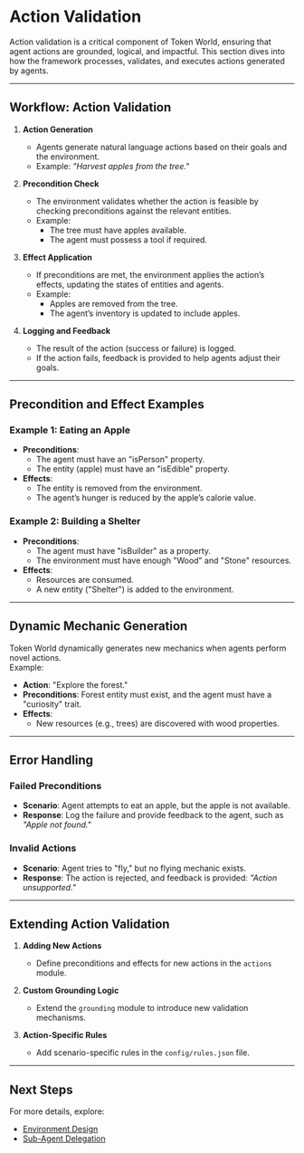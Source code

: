 # Action Validation

Action validation is a critical component of Token World, ensuring that agent actions are grounded, logical, and impactful. This section dives into how the framework processes, validates, and executes actions generated by agents.

---

## Workflow: Action Validation

1. **Action Generation**  
   - Agents generate natural language actions based on their goals and the environment.  
   - Example: *"Harvest apples from the tree."*

2. **Precondition Check**  
   - The environment validates whether the action is feasible by checking preconditions against the relevant entities.  
   - Example:
     - The tree must have apples available.
     - The agent must possess a tool if required.

3. **Effect Application**  
   - If preconditions are met, the environment applies the action’s effects, updating the states of entities and agents.  
   - Example:
     - Apples are removed from the tree.
     - The agent’s inventory is updated to include apples.

4. **Logging and Feedback**  
   - The result of the action (success or failure) is logged.
   - If the action fails, feedback is provided to help agents adjust their goals.

---

## Precondition and Effect Examples

### Example 1: Eating an Apple
- **Preconditions**:
  - The agent must have an "isPerson" property.
  - The entity (apple) must have an "isEdible" property.
- **Effects**:
  - The entity is removed from the environment.
  - The agent’s hunger is reduced by the apple’s calorie value.

### Example 2: Building a Shelter
- **Preconditions**:
  - The agent must have "isBuilder" as a property.
  - The environment must have enough "Wood" and "Stone" resources.
- **Effects**:
  - Resources are consumed.
  - A new entity ("Shelter") is added to the environment.

---

## Dynamic Mechanic Generation

Token World dynamically generates new mechanics when agents perform novel actions.  
Example:
- **Action**: "Explore the forest."
- **Preconditions**: Forest entity must exist, and the agent must have a "curiosity" trait.
- **Effects**:
  - New resources (e.g., trees) are discovered with wood properties.

---

## Error Handling

### Failed Preconditions
- **Scenario**: Agent attempts to eat an apple, but the apple is not available.  
- **Response**: Log the failure and provide feedback to the agent, such as *"Apple not found."*

### Invalid Actions
- **Scenario**: Agent tries to "fly," but no flying mechanic exists.  
- **Response**: The action is rejected, and feedback is provided: *"Action unsupported."*

---

## Extending Action Validation

1. **Adding New Actions**  
   - Define preconditions and effects for new actions in the `actions` module.

2. **Custom Grounding Logic**  
   - Extend the `grounding` module to introduce new validation mechanisms.

3. **Action-Specific Rules**  
   - Add scenario-specific rules in the `config/rules.json` file.

---

## Next Steps

For more details, explore:  
- [Environment Design](environment.md)  
- [Sub-Agent Delegation](sub_agents.md)  
